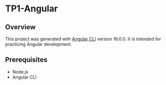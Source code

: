 # TP1-Angular

## Overview

This project was generated with [Angular CLI](https://github.com/angular/angular-cli) version 16.0.0. It is intended for practicing Angular development.

## Prerequisites

- Node.js
- Angular CLI

